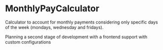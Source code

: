 # MonthlyPayCalculator
Calculator to account for monthly payments considering only specific days of the week (mondays, wednesday and fridays).

Planning a second stage of development with a frontend support with custom configurations
